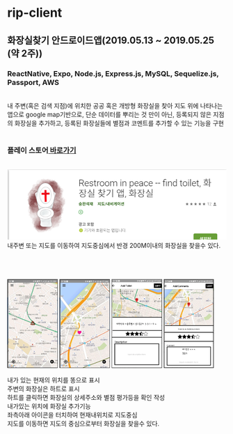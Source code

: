 # rip-client

## 화장실찾기 안드로이드앱(2019.05.13 ~ 2019.05.25 (약 2주))



### ReactNative, Expo, Node.js, Express.js, MySQL, Sequelize.js, Passport, AWS<br>
<br>
내 주변(혹은 검색 지점)에 위치한 공공 혹은 개방형 화장실을 찾아 지도 위에 나타나는 앱으로 google map기반으로, 단순 데이터를 뿌리는 것 만이 아닌, 등록되지 않은 지점의 화장실을 추가하고, 등록된 화장실들에 별점과 코멘트를 추가할 수 있는 기능을 구현<br><br>

### 플레이 스토어<a href="https://play.google.com/store/apps/details?id=com.seunghwanseokjae.seunghwan&hl=ko"> 바로가기 </a><br>
<br>


<img src="./images-description/화장실1.PNG" alt=''/>
내주변 또는 지도를 이동하여 지도중심에서 반경 200M이내의 화장실을 찾을수 있다.
<br><br><br><br><br>

<div>
  <img src="./images-description/화장실2.PNG" width="23%" alt=''/>
  <img src="./images-description/화장실3.PNG" width="23%" alt=''/>
  <img src="./images-description/화장실4.PNG" width="23%" alt=''/>
  <img src="./images-description/화장실5.PNG" width="23%" alt=''/>
 </div>
 
 내가 있는 현재의 위치를 똥으로 표시<br>
 주변의 화장실은 하트로 표시 <br>
 하트를 클릭하면 화장실의 상세주소와 별점 평가등을 확인 작성 <br>
 내가있는 위치에 화장실 추가기능 <br>
 좌측아래 아이콘을 터치하여 현재내위치로 지도중심 <br>
 지도를 이동하면 지도의 중심으로부터 화장실을 찾을수 있다.
